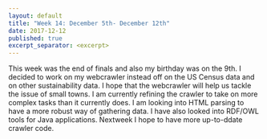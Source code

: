 ```yaml
---
layout: default
title: "Week 14: December 5th- December 12th"
date: 2017-12-12
published: true
excerpt_separator: <excerpt>
---
```

This week was the end of finals and also my birthday was on the 9th. <excerpt> I decided to work on my webcrawler instead off on the US Census data and on other sustainability data. I hope that the webcrawler will help us tackle the issue of small towns. I am currently refining the crawler to take on more complex tasks than it currently does. I am looking into HTML parsing to have a more robust way of gathering data. I have also looked into RDF/OWL tools for Java applications. Nextweek I hope to have more up-to-ddate crawler code.

